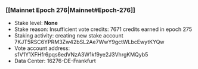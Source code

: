 ### [[Mainnet Epoch 276|Mainnet#Epoch-276]]
* Stake level: **None**
* Stake reason: Insufficient vote credits: 7671 credits earned in epoch 275
* Staking activity: creating new stake account 7KJT5RSC6YPRM3Zw42bSL2Ae7WwY9gctWLbcEwytKYQw
* Vote account address: s1V1Y1XFHfr6pqs6edVNzA3W1kf9ye2J3VhrgKMQyb5
* Data Center: 16276-DE-Frankfurt